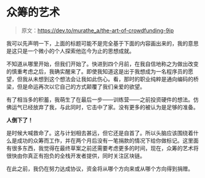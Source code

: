 # 众筹的艺术

> 原文：<https://dev.to/murathe_a/the-art-of-crowdfunding-9ip>

我可以先声明一下，上面的标题可能不是完全基于下面的内容画出来的，我的意思是这只是一个微小的个人探索他迄今为止的思想成就。

不知道从哪里开始，但我们开始了。快进到四个月前，在我自信地称之为做出改变的慎重考虑之后，我确实醒来了。即使我知道这是出于我想成为一名程序员的愿望，但我从未想到这个想法会让我如此伤心。看，那时的职业纯粹是通向编码的桥梁，但是命运再次以它自己的方式颠覆了我们亲爱的欲望。

有了相当多的积蓄，我萌生了在最后一步——训练营——之前投资硬件的想法。仿佛运气已经放弃了我，与此同时，它击中了家。没有更多的被认为是足够的准备。

**人倒下了！**

是时候大喊救命了。这与计划相去甚远，但它还是自首了。所以头脑应该围绕着什么是成功的众筹而工作，并在两个月后没有一笔捐款的情况下给你做标记。这里面有很多东西，我觉得在最终草案之前还需要考虑更多的时间，现在，众筹的艺术将很快由你真正有抱负的全栈开发者提供，同时关注区块链。

在此之前，我仍在努力达成协议，资金将从哪个方向来或从哪个方向得到捐赠。